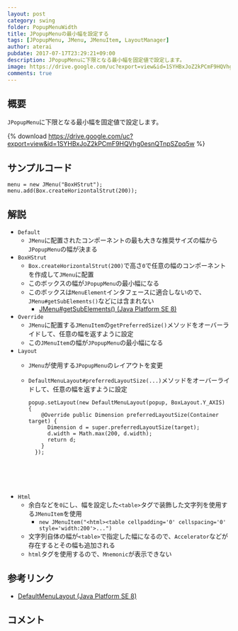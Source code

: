 ```yaml
---
layout: post
category: swing
folder: PopupMenuWidth
title: JPopupMenuの最小幅を設定する
tags: [JPopupMenu, JMenu, JMenuItem, LayoutManager]
author: aterai
pubdate: 2017-07-17T23:29:21+09:00
description: JPopupMenuに下限となる最小幅を固定値で設定します。
image: https://drive.google.com/uc?export=view&id=1SYHBxJoZ2kPCmF9HQVhg0esnQTnpSZpq5w
comments: true
---
```

## 概要
`JPopupMenu`に下限となる最小幅を固定値で設定します。

{% download https://drive.google.com/uc?export=view&id=1SYHBxJoZ2kPCmF9HQVhg0esnQTnpSZpq5w %}

## サンプルコード
<pre class="prettyprint"><code>menu = new JMenu("BoxHStrut");
menu.add(Box.createHorizontalStrut(200));
</code></pre>

## 解説
- `Default`
    - `JMenu`に配置されたコンポーネントの最も大きな推奨サイズの幅から`JPopupMenu`の幅が決まる
- `BoxHStrut`
    - `Box.createHorizontalStrut(200)`で高さ`0`で任意の幅のコンポーネントを作成して`JMenu`に配置
    - このボックスの幅が`JPopupMenu`の最小幅になる
    - このボックスは`MenuElement`インタフェースに適合しないので、`JMenu#getSubElements()`などには含まれない
        - [JMenu#getSubElements() (Java Platform SE 8)](https://docs.oracle.com/javase/jp/8/docs/api/javax/swing/JMenu.html#getSubElements--)
- `Override`
    - `JMenu`に配置する`JMenuItem`の`getPreferredSize()`メソッドをオーバーライドして、任意の幅を返すように設定
    - この`JMenuItem`の幅が`JPopupMenu`の最小幅になる
- `Layout`
    - `JMenu`が使用する`JPopupMenu`のレイアウトを変更
    - `DefaultMenuLayout#preferredLayoutSize(...)`メソッドをオーバーライドして、任意の幅を返すように設定
        
        <pre class="prettyprint"><code>popup.setLayout(new DefaultMenuLayout(popup, BoxLayout.Y_AXIS) {
          @Override public Dimension preferredLayoutSize(Container target) {
            Dimension d = super.preferredLayoutSize(target);
            d.width = Math.max(200, d.width);
            return d;
          }
        });
</code></pre>
- `Html`
    - 余白などを`0`にし、幅を設定した`<table>`タグで装飾した文字列を使用する`JMenuItem`を使用
        - `new JMenuItem("<html><table cellpadding='0' cellspacing='0' style='width:200'>...")`
    - 文字列自体の幅が`<table>`で指定した幅になるので、`Accelerator`などが存在するとその幅も追加される
    - `html`タグを使用するので、`Mnemonic`が表示できない

<!-- dummy comment line for breaking list -->

## 参考リンク
- [DefaultMenuLayout (Java Platform SE 8)](https://docs.oracle.com/javase/jp/8/docs/api/javax/swing/plaf/basic/DefaultMenuLayout.html)

<!-- dummy comment line for breaking list -->

## コメント
